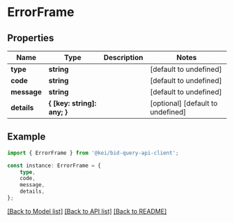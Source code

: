 # ErrorFrame


## Properties

Name | Type | Description | Notes
------------ | ------------- | ------------- | -------------
**type** | **string** |  | [default to undefined]
**code** | **string** |  | [default to undefined]
**message** | **string** |  | [default to undefined]
**details** | **{ [key: string]: any; }** |  | [optional] [default to undefined]

## Example

```typescript
import { ErrorFrame } from '@kei/bid-query-api-client';

const instance: ErrorFrame = {
    type,
    code,
    message,
    details,
};
```

[[Back to Model list]](../README.md#documentation-for-models) [[Back to API list]](../README.md#documentation-for-api-endpoints) [[Back to README]](../README.md)
